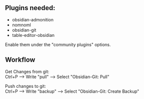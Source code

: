 ## Plugins needed:

* obsidian-admonition
* nomnoml
* obsidian-git
* table-editor-obsidian


Enable them under the "community plugins" options.

## Workflow  
Get Changes from git:  
Ctrl+P --> Write "pull" --> Select "Obsidian-Git: Pull"  
  
Push changes to git:  
Ctrl+P --> Write "backup" --> Select "Obsidian-Git: Create Backup"  
